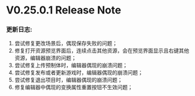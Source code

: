 # V0.25.0.1 Release Note

### 更新日志:

1. 尝试修复更改场景后，偶现保存失败的问题；
2. 修复打开资源预览界面后，连续点击其他资源，会在预览界面显示且右键其他资源，编辑器崩溃的问题；
3. 尝试修复上传预制体时，编辑器偶现的崩溃问题； 
4. 尝试修复发布或者更新游戏时，编辑器偶现的崩溃问题； 
5. 尝试修复退出项目时，编辑器偶现的崩溃问题；  
6. 修复编辑器中偶现的变换属性重置按钮不生效问题；
